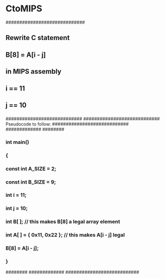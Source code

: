 # CtoMIPS

#############################
####
###
##    Rewrite C statement
##    B[8] = A[i - j]
##    in MIPS assembly
##
##    i == 11
##    j == 10
###
####
############################
############################  Pseudocode to follow:
############################
#############
########
### int main()
### {
###    const int A_SIZE = 2;
###    const int B_SIZE = 9;
###    int i = 11;
###    int j = 10;
###    int B[ ]; // this makes B[8] a legal array element
###    int A[ ] = { 0x11, 0x22 }; // this makes A[i - j] legal
###    
###    B[8] = A[i - j];
### }
########
#############
###########################
